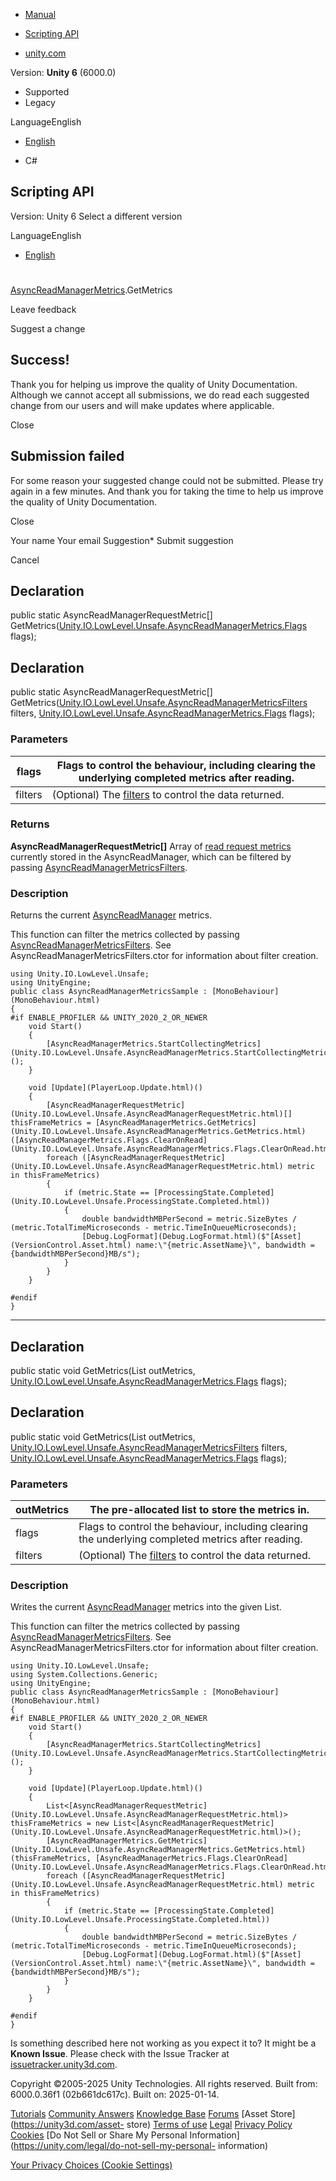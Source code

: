 [ ]()

  * [Manual](../Manual/index.html)
  * [Scripting API](../ScriptReference/index.html)

  * [unity.com](https://unity.com/)

Version: **Unity 6** (6000.0)

  * Supported
  * Legacy

LanguageEnglish

  * [English]()

  * C#

[ ](https://docs.unity3d.com)

## Scripting API

Version: Unity 6 Select a different version

LanguageEnglish

  * [English]()

#
[AsyncReadManagerMetrics](Unity.IO.LowLevel.Unsafe.AsyncReadManagerMetrics.html).GetMetrics

Leave feedback

Suggest a change

## Success!

Thank you for helping us improve the quality of Unity Documentation. Although
we cannot accept all submissions, we do read each suggested change from our
users and will make updates where applicable.

Close

## Submission failed

For some reason your suggested change could not be submitted. Please <a>try
again</a> in a few minutes. And thank you for taking the time to help us
improve the quality of Unity Documentation.

Close

Your name Your email Suggestion* Submit suggestion

Cancel

[ ]()

## Declaration

public static AsyncReadManagerRequestMetric[]
GetMetrics([Unity.IO.LowLevel.Unsafe.AsyncReadManagerMetrics.Flags](Unity.IO.LowLevel.Unsafe.AsyncReadManagerMetrics.Flags.html)
flags);

## Declaration

public static AsyncReadManagerRequestMetric[]
GetMetrics([Unity.IO.LowLevel.Unsafe.AsyncReadManagerMetricsFilters](Unity.IO.LowLevel.Unsafe.AsyncReadManagerMetricsFilters.html)
filters,
[Unity.IO.LowLevel.Unsafe.AsyncReadManagerMetrics.Flags](Unity.IO.LowLevel.Unsafe.AsyncReadManagerMetrics.Flags.html)
flags);

### Parameters

flags | Flags to control the behaviour, including clearing the underlying completed metrics after reading.  
---|---  
filters | (Optional) The [filters](Unity.IO.LowLevel.Unsafe.AsyncReadManagerMetricsFilters.html) to control the data returned.  
  
### Returns

**AsyncReadManagerRequestMetric[]** Array of [read request
metrics](Unity.IO.LowLevel.Unsafe.AsyncReadManagerRequestMetric.html)
currently stored in the AsyncReadManager, which can be filtered by passing
[AsyncReadManagerMetricsFilters](Unity.IO.LowLevel.Unsafe.AsyncReadManagerMetricsFilters.html).

### Description

Returns the current
[AsyncReadManager](Unity.IO.LowLevel.Unsafe.AsyncReadManager.html) metrics.

This function can filter the metrics collected by passing
[AsyncReadManagerMetricsFilters](Unity.IO.LowLevel.Unsafe.AsyncReadManagerMetricsFilters.html).
See AsyncReadManagerMetricsFilters.ctor for information about filter creation.

    
    
    using Unity.IO.LowLevel.Unsafe;
    using UnityEngine;
    public class AsyncReadManagerMetricsSample : [MonoBehaviour](MonoBehaviour.html)
    {
    #if ENABLE_PROFILER && UNITY_2020_2_OR_NEWER
        void Start()
        {
            [AsyncReadManagerMetrics.StartCollectingMetrics](Unity.IO.LowLevel.Unsafe.AsyncReadManagerMetrics.StartCollectingMetrics.html)();
        }  
      
        void [Update](PlayerLoop.Update.html)()
        {
            [AsyncReadManagerRequestMetric](Unity.IO.LowLevel.Unsafe.AsyncReadManagerRequestMetric.html)[] thisFrameMetrics = [AsyncReadManagerMetrics.GetMetrics](Unity.IO.LowLevel.Unsafe.AsyncReadManagerMetrics.GetMetrics.html)([AsyncReadManagerMetrics.Flags.ClearOnRead](Unity.IO.LowLevel.Unsafe.AsyncReadManagerMetrics.Flags.ClearOnRead.html));
            foreach ([AsyncReadManagerRequestMetric](Unity.IO.LowLevel.Unsafe.AsyncReadManagerRequestMetric.html) metric in thisFrameMetrics)
            {
                if (metric.State == [ProcessingState.Completed](Unity.IO.LowLevel.Unsafe.ProcessingState.Completed.html))
                {
                    double bandwidthMBPerSecond = metric.SizeBytes / (metric.TotalTimeMicroseconds - metric.TimeInQueueMicroseconds);
                    [Debug.LogFormat](Debug.LogFormat.html)($"[Asset](VersionControl.Asset.html) name:\"{metric.AssetName}\", bandwidth = {bandwidthMBPerSecond}MB/s");
                }
            }
        }  
      
    #endif
    }
    

* * *

## Declaration

public static void GetMetrics(List<AsyncReadManagerRequestMetric> outMetrics,
[Unity.IO.LowLevel.Unsafe.AsyncReadManagerMetrics.Flags](Unity.IO.LowLevel.Unsafe.AsyncReadManagerMetrics.Flags.html)
flags);

## Declaration

public static void GetMetrics(List<AsyncReadManagerRequestMetric> outMetrics,
[Unity.IO.LowLevel.Unsafe.AsyncReadManagerMetricsFilters](Unity.IO.LowLevel.Unsafe.AsyncReadManagerMetricsFilters.html)
filters,
[Unity.IO.LowLevel.Unsafe.AsyncReadManagerMetrics.Flags](Unity.IO.LowLevel.Unsafe.AsyncReadManagerMetrics.Flags.html)
flags);

### Parameters

outMetrics | The pre-allocated list to store the metrics in.  
---|---  
flags | Flags to control the behaviour, including clearing the underlying completed metrics after reading.  
filters | (Optional) The [filters](Unity.IO.LowLevel.Unsafe.AsyncReadManagerMetricsFilters.html) to control the data returned.  
  
### Description

Writes the current
[AsyncReadManager](Unity.IO.LowLevel.Unsafe.AsyncReadManager.html) metrics
into the given List.

This function can filter the metrics collected by passing
[AsyncReadManagerMetricsFilters](Unity.IO.LowLevel.Unsafe.AsyncReadManagerMetricsFilters.html).
See AsyncReadManagerMetricsFilters.ctor for information about filter creation.

    
    
    using Unity.IO.LowLevel.Unsafe;
    using System.Collections.Generic;
    using UnityEngine;
    public class AsyncReadManagerMetricsSample : [MonoBehaviour](MonoBehaviour.html)
    {
    #if ENABLE_PROFILER && UNITY_2020_2_OR_NEWER
        void Start()
        {
            [AsyncReadManagerMetrics.StartCollectingMetrics](Unity.IO.LowLevel.Unsafe.AsyncReadManagerMetrics.StartCollectingMetrics.html)();
        }  
      
        void [Update](PlayerLoop.Update.html)()
        {
            List<[AsyncReadManagerRequestMetric](Unity.IO.LowLevel.Unsafe.AsyncReadManagerRequestMetric.html)> thisFrameMetrics = new List<[AsyncReadManagerRequestMetric](Unity.IO.LowLevel.Unsafe.AsyncReadManagerRequestMetric.html)>();
            [AsyncReadManagerMetrics.GetMetrics](Unity.IO.LowLevel.Unsafe.AsyncReadManagerMetrics.GetMetrics.html)(thisFrameMetrics, [AsyncReadManagerMetrics.Flags.ClearOnRead](Unity.IO.LowLevel.Unsafe.AsyncReadManagerMetrics.Flags.ClearOnRead.html));
            foreach ([AsyncReadManagerRequestMetric](Unity.IO.LowLevel.Unsafe.AsyncReadManagerRequestMetric.html) metric in thisFrameMetrics)
            {
                if (metric.State == [ProcessingState.Completed](Unity.IO.LowLevel.Unsafe.ProcessingState.Completed.html))
                {
                    double bandwidthMBPerSecond = metric.SizeBytes / (metric.TotalTimeMicroseconds - metric.TimeInQueueMicroseconds);
                    [Debug.LogFormat](Debug.LogFormat.html)($"[Asset](VersionControl.Asset.html) name:\"{metric.AssetName}\", bandwidth = {bandwidthMBPerSecond}MB/s");
                }
            }
        }  
      
    #endif
    }
    

Is something described here not working as you expect it to? It might be a
**Known Issue**. Please check with the Issue Tracker at
[issuetracker.unity3d.com](https://issuetracker.unity3d.com).

Copyright ©2005-2025 Unity Technologies. All rights reserved. Built from:
6000.0.36f1 (02b661dc617c). Built on: 2025-01-14.

[Tutorials](https://unity3d.com/learn) [Community
Answers](https://answers.unity3d.com) [Knowledge
Base](https://support.unity3d.com/hc/en-us)
[Forums](https://forum.unity3d.com) [Asset Store](https://unity3d.com/asset-
store) [Terms of use](https://docs.unity3d.com/Manual/TermsOfUse.html)
[Legal](https://unity.com/legal) [Privacy
Policy](https://unity.com/legal/privacy-policy)
[Cookies](https://unity.com/legal/cookie-policy) [Do Not Sell or Share My
Personal Information](https://unity.com/legal/do-not-sell-my-personal-
information)

[Your Privacy Choices (Cookie Settings)](javascript:void\(0\);)

